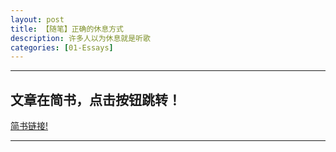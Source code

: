 ```yaml
---
layout: post
title: 【随笔】正确的休息方式
description: 许多人以为休息就是听歌
categories: [01-Essays]
---
```


---
## 文章在简书，点击按钮跳转！
<a class="btn btn-default" href= "【随笔】正确的休息方式">简书链接!</a>

---
